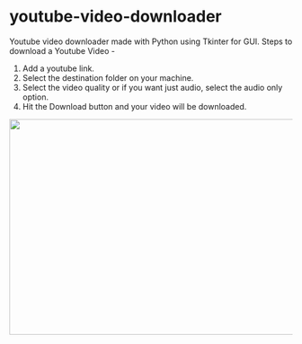 # youtube-video-downloader
Youtube video downloader made with Python using Tkinter for GUI.
Steps to download a Youtube Video - 
1. Add a youtube link.
2. Select the destination folder on your machine.
3. Select the video quality or if you want just audio, select the audio only option.
4. Hit the Download button and your video will be downloaded.

<center> <img src="https://user-images.githubusercontent.com/53264777/96361715-a561d580-1145-11eb-9556-1d7c4ad85ae6.png" height="384px" width="683px"> </center>

